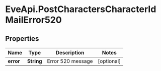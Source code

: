 # EveApi.PostCharactersCharacterIdMailError520

## Properties
Name | Type | Description | Notes
------------ | ------------- | ------------- | -------------
**error** | **String** | Error 520 message | [optional] 


